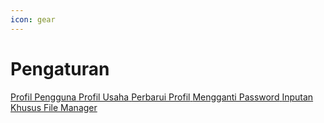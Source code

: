 ```yaml
---
icon: gear
---
```


# Pengaturan

<div class="custom-card-container">
    <a href="./profil-pengguna.md" class="custom-card">
        <i class="fa-regular fa-user-cog"></i>
        <span>Profil Pengguna</span>
    </a>
    <a href="./profil-usaha.md" class="custom-card">
        <i class="fa-regular fa-building"></i>
        <span>Profil Usaha</span>
    </a>
    <a href="./perbarui-profil.md" class="custom-card">
        <i class="fa-regular fa-user-edit"></i>
        <span>Perbarui Profil</span>
    </a>
    <a href="./mengganti-password.md" class="custom-card">
        <i class="fa-regular fa-key"></i>
        <span>Mengganti Password</span>
    </a>
    <a href="./inputan-khusus.md" class="custom-card">
        <i class="fa-regular fa-keyboard"></i>
        <span>Inputan Khusus</span>
    </a>
    <a href="./file-manager.md" class="custom-card">
        <i class="fa-regular fa-folder-open"></i>
        <span>File Manager</span>
    </a>
</div>